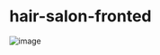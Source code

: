 # hair-salon-fronted
![image](https://github.com/user-attachments/assets/88c3f2b0-c06d-44b3-ad0b-a5f67dcde05a)
